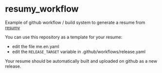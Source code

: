 # resumy_workflow

Example of github workflow / build system to generate a resume from [resumy](https://github.com/alexlren/resumy)

You can use this repository as a template for your resume:

* edit the file me.en.yaml
* edit the `RELEASE_TARGET` variable in .github/workflows/release.yaml

Your resume should be automatically built and uploaded on github as a new release.

